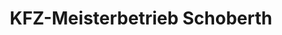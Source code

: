 ---
title: "KFZ-Meisterbetrieb Schoberth"
url: /regensburg/kfz-meisterbetrieb-schoberth/
shop: Autowerkstatt
---